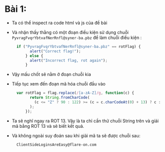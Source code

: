 # Bài 1:
- Ta có thể inspect ra code html và js của đề bài
- Và nhận thấy thằng có một đoạn điều kiện sử dụng chuỗi `PyvragFvqrYbtvafNerRnfl@syner-ba.pbz` để làm chuỗi điều kiện :
  ```js
    if ("PyvragFvqrYbtvafNerRnfl@syner-ba.pbz" == rotFlag) {
          alert("Correct flag!");
        } else {
          alert("Incorrect flag, rot again");
        }
  ```
- Vậy mấu chốt sẽ nằm ở đoạn chuỗi kia
- Tiếp tục xem đến đoạn mã hóa chuỗi đầu vào
  ```js
    var rotFlag = flag.replace(/[a-zA-Z]/g, function(c) {
          return String.fromCharCode(
            (c <= "Z" ? 90 : 122) >= (c = c.charCodeAt(0) + 13) ? c : c - 26
          );
        });
  ```
- Ta sẽ nghĩ ngay ra ROT 13. Vậy là ta chỉ cần thử chuỗi String trên và giải  mã bằng ROT 13 và sẽ biết kết quả.
- Và không ngoài suy đoán sau khi giải mã ta sẽ được chuỗi sau:

  ```
    ClientSideLoginsAreEasy@flare-on.com
  ```
